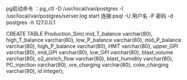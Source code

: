 pg启动命令 ：pg_ctl -D /usr/local/var/postgres -l /usr/local/var/postgres/server.log start
连接:psql -U 用户名 -P 密码 -d postgres -h 127.0.0.1

CREATE TABLE Production_Sim(
mid_T_balance varchar(80),
high_T_balance varchar(80),
low_P_balance varchar(80),
mid_P_balance varchar(80),
high_P_balance varchar(80),
HMT varchar(80),
upper_GPI varchar(80),
mid_GPI varchar(80),
low_GPI varchar(80),
blast_volume varchar(80),
o2_enrich_flow varchar(80),
blast_humidity varchar(80),
PC_injection varchar(80),
ore_charging varchar(80),
coke_charging varchar(80),
id integer);